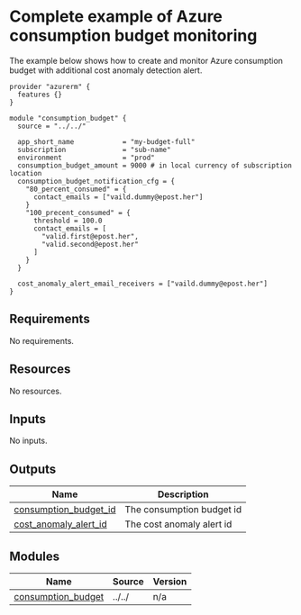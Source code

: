 <!-- BEGIN_TF_DOCS -->
# Complete example of Azure consumption budget monitoring  

The example below shows how to create and monitor Azure consumption budget with additional cost anomaly detection alert.  

```hcl
provider "azurerm" {
  features {}
}

module "consumption_budget" {
  source = "../../"

  app_short_name            = "my-budget-full"
  subscription              = "sub-name"
  environment               = "prod"
  consumption_budget_amount = 9000 # in local currency of subscription location
  consumption_budget_notification_cfg = {
    "80_percent_consumed" = {
      contact_emails = ["vaild.dummy@epost.her"]
    }
    "100_precent_consumed" = {
      threshold = 100.0
      contact_emails = [
        "valid.first@epost.her",
        "valid.second@epost.her"
      ]
    }
  }

  cost_anomaly_alert_email_receivers = ["vaild.dummy@epost.her"]
}

```

<!-- markdownlint-disable MD033 -->
## Requirements

No requirements.

## Resources

No resources.

<!-- markdownlint-disable MD013 -->
## Inputs

No inputs.

## Outputs

| Name | Description |
|------|-------------|
| <a name="output_consumption_budget_id"></a> [consumption\_budget\_id](#output\_consumption\_budget\_id) | The consumption budget id |
| <a name="output_cost_anomaly_alert_id"></a> [cost\_anomaly\_alert\_id](#output\_cost\_anomaly\_alert\_id) | The cost anomaly alert id |

## Modules

| Name | Source | Version |
|------|--------|---------|
| <a name="module_consumption_budget"></a> [consumption\_budget](#module\_consumption\_budget) | ../../ | n/a |

<!-- END_TF_DOCS -->